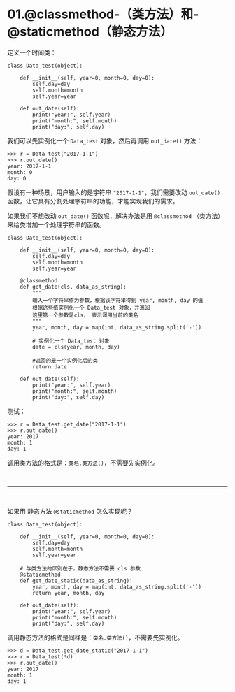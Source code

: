 # 01.@classmethod-（类方法）和-@staticmethod（静态方法）

定义一个时间类：
```
class Data_test(object):
    
    def __init__(self, year=0, month=0, day=0):
        self.day=day
        self.month=month
        self.year=year

    def out_date(self):
        print("year:", self.year)
        print("month:", self.month)
        print("day:", self.day)
```

我们可以先实例化一个 ```Data_test``` 对象，然后再调用 ```out_date()``` 方法：
```
>>> r = Data_test("2017-1-1")
>>> r.out_date()
year: 2017-1-1
month: 0
day: 0
```

假设有一种场景，用户输入的是字符串 ``` "2017-1-1" ```，我们需要改动 ```out_date()``` 函数，让它具有分割处理字符串的功能，才能实现我们的需求。

如果我们不想改动 ```out_date()``` 函数呢，解决办法是用 ```@classmethod``` （类方法）来给类增加一个处理字符串的函数。

```
class Data_test(object):
    
    def __init__(self, year=0, month=0, day=0):
        self.day=day
        self.month=month
        self.year=year

    @classmethod
    def get_date(cls, data_as_string):
        """
        输入一个字符串作为参数，根据该字符串得到 year, month, day 的值
        根据这些值实例化一个 Data_test 对象，并返回
        这里第一个参数是cls， 表示调用当前的类名
        """
        year, month, day = map(int, data_as_string.split('-'))

        # 实例化一个 Data_test 对象
        date = cls(year, month, day)
        
        #返回的是一个实例化后的类
        return date
    
    def out_date(self):
        print("year:", self.year)
        print("month:", self.month)
        print("day:", self.day)
```

测试：
```
>>> r = Data_test.get_date("2017-1-1")
>>> r.out_date()
year: 2017
month: 1
day: 1
```

调用类方法的格式是：```类名.类方法()```，不需要先实例化。


<br>
<hr>
<br>


如果用 静态方法 ```@staticmethod``` 怎么实现呢？

```
class Data_test(object):
    
    def __init__(self, year=0, month=0, day=0):
        self.day=day
        self.month=month
        self.year=year

    # 与类方法的区别在于，静态方法不需要 cls 参数
    @staticmethod
    def get_date_static(data_as_string):
        year, month, day = map(int, data_as_string.split('-'))
        return year, month, day
    
    def out_date(self):
        print("year:", self.year)
        print("month:", self.month)
        print("day:", self.day)
```

调用静态方法的格式是同样是：```类名.类方法()```，不需要先实例化。

```
>>> d = Data_test.get_date_static("2017-1-1")
>>> r = Data_test(*d)
>>> r.out_date()
year: 2017
month: 1
day: 1
```
